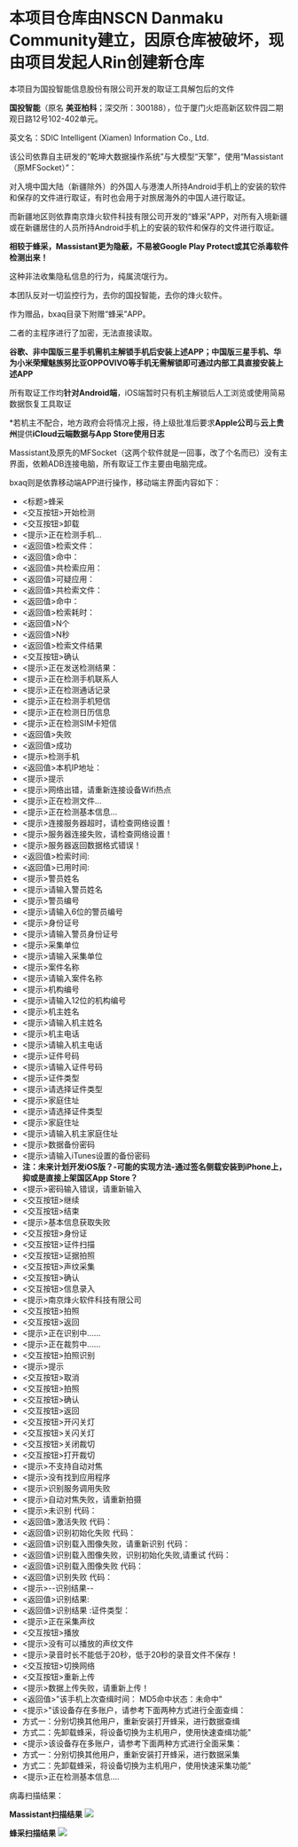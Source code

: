 # **本项目仓库由NSCN Danmaku Community建立，因原仓库被破坏，现由项目发起人Rin创建新仓库**

本项目为国投智能信息股份有限公司开发的取证工具解包后的文件

**国投智能**（原名 **美亚柏科**；深交所：300188），位于厦门火炬高新区软件园二期观日路12号102-402单元。

英文名：SDIC Intelligent (Xiamen) Information Co., Ltd.

该公司依靠自主研发的“乾坤大数据操作系统”与大模型“天擎”，使用“Massistant（原MFSocket）”：

对入境中国大陆（新疆除外）的外国人与港澳人所持Android手机上的安装的软件和保存的文件进行取证，有时也会用于对旅居海外的中国人进行取证。

而新疆地区则依靠南京烽火软件科技有限公司开发的“蜂采”APP，对所有入境新疆或在新疆居住的人员所持Android手机上的安装的软件和保存的文件进行取证。

**相较于蜂采，Massistant更为隐蔽，不易被Google Play Protect或其它杀毒软件检测出来！**

这种非法收集隐私信息的行为，纯属流氓行为。

本团队反对一切监控行为，去你的国投智能，去你的烽火软件。

作为赠品，bxaq目录下附赠“蜂采”APP。

二者的主程序进行了加密，无法直接读取。

**谷歌、非中国版三星手机需机主解锁手机后安装上述APP；中国版三星手机、华为小米荣耀魅族努比亚OPPOVIVO等手机无需解锁即可通过内部工具直接安装上述APP**

所有取证工作均**针对Android端**，iOS端暂时只有机主解锁后人工浏览或使用简易数据恢复工具取证

*若机主不配合，地方政府会将情况上报，待上级批准后要求**Apple公司**与**云上贵州**提供**iCloud云端数据与App Store使用日志**

Massistant及原先的MFSocket（这两个软件就是一回事，改了个名而已）没有主界面，依赖ADB连接电脑，所有取证工作主要由电脑完成。

bxaq则是依靠移动端APP进行操作，移动端主界面内容如下：

- <标题>蜂采
- <交互按钮>开始检测
- <交互按钮>卸载
- <提示>正在检测手机...
- <返回值>检索文件：
- <返回值>命中：
- <返回值>共检索应用：
- <返回值>可疑应用：
- <返回值>共检索文件：
- <返回值>命中：
- <返回值>检索耗时：
- <返回值>N个
- <返回值>N秒
- <返回值>检索文件结果
- <交互按钮>确认
- <提示>正在发送检测结果：
- <提示>正在检测手机联系人
- <提示>正在检测通话记录
- <提示>正在检测手机短信
- <提示>正在检测日历信息
- <提示>正在检测SIM卡短信
- <返回值>失败
- <返回值>成功
- <提示>检测手机
- <返回值>本机IP地址：
- <提示>提示
- <提示>网络出错，请重新连接设备Wifi热点
- <提示>正在检测文件...
- <提示>正在检测基本信息...
- <提示>连接服务器超时，请检查网络设置！
- <提示>服务器连接失败，请检查网络设置！
- <提示>服务器返回数据格式错误！
- <返回值>检索时间:
- <返回值>已用时间:
- <提示>警员姓名
- <提示>请输入警员姓名
- <提示>警员编号
- <提示>请输入6位的警员编号
- <提示>身份证号
- <提示>请输入警员身份证号
- <提示>采集单位
- <提示>请输入采集单位
- <提示>案件名称
- <提示>请输入案件名称
- <提示>机构编号
- <提示>请输入12位的机构编号
- <提示>机主姓名
- <提示>请输入机主姓名
- <提示>机主电话
- <提示>请输入机主电话
- <提示>证件号码
- <提示>请输入证件号码
- <提示>证件类型
- <提示>请选择证件类型
- <提示>家庭住址
- <提示>请选择证件类型
- <提示>家庭住址
- <提示>请输入机主家庭住址
- <提示>数据备份密码
- <提示>请输入iTunes设置的备份密码
- **注：未来计划开发iOS版？-可能的实现方法-通过签名侧载安装到iPhone上，抑或是直接上架国区App Store？**
- <提示>密码输入错误，请重新输入
- <交互按钮>继续
- <交互按钮>结束
- <提示>基本信息获取失败
- <交互按钮>身份证
- <交互按钮>证件扫描
- <交互按钮>证据拍照
- <交互按钮>声纹采集
- <交互按钮>确认
- <交互按钮>信息录入
- <提示>南京烽火软件科技有限公司
- <交互按钮>拍照
- <交互按钮>返回
- <提示>正在识别中......
- <提示>正在裁剪中......
- <交互按钮>拍照识别
- <提示>提示
- <交互按钮>取消
- <交互按钮>拍照
- <交互按钮>确认
- <交互按钮>返回
- <交互按钮>开闪关灯
- <交互按钮>关闪关灯
- <交互按钮>关闭裁切
- <交互按钮>打开裁切
- <提示>不支持自动对焦
- <提示>没有找到应用程序
- <提示>识别服务调用失败
- <提示>自动对焦失败，请重新拍摄
- <提示>未识别 代码：
- <返回值>激活失败 代码：
- <返回值>识别初始化失败 代码：
- <返回值>识别载入图像失败，请重新识别 代码：
- <返回值>识别载入图像失败，识别初始化失败,请重试 代码：
- <返回值>识别载入图像失败 代码：
- <返回值>识别失败 代码：
- <提示>--识别结果--
- <返回值>识别结果:
- <返回值>识别结果 :证件类型：
- <提示>正在采集声纹
- <交互按钮>播放
- <提示>没有可以播放的声纹文件
- <提示>录音时长不能低于20秒，低于20秒的录音文件不保存！
- <交互按钮>切换网络
- <交互按钮>重新上传
- <提示>数据上传失败，请重新上传！
- <返回值>"该手机上次查缉时间： MD5命中状态：未命中"
- <提示>"该设备存在多账户，请参考下面两种方式进行全面查缉：
- 方式一：分别切换其他用户，重新安装打开蜂采，进行数据查缉
- 方式二：先卸载蜂采，将设备切换为主机用户，使用快速查缉功能"
- <提示>该设备存在多账户，请参考下面两种方式进行全面采集：
- 方式一：分别切换其他用户，重新安装打开蜂采，进行数据采集
- 方式二：先卸载蜂采，将设备切换为主机用户，使用快速采集功能"
- <提示>正在检测基本信息....

病毒扫描结果：

**Massistant扫描结果**
![](https://raw.githubusercontent.com/JustRealRin/Fuck_Massistant/refs/heads/main/Massistant%E6%89%AB%E6%8F%8F%E7%BB%93%E6%9E%9C.png)

**蜂采扫描结果**
![](https://raw.githubusercontent.com/JustRealRin/Fuck_Massistant/refs/heads/main/%E8%9C%82%E9%87%87%E6%89%AB%E6%8F%8F%E7%BB%93%E6%9E%9C.png)
